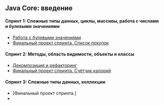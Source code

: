 ## Java Core: введение
#### Спринт 1: Сложные типы данных, циклы, массивы, работа с числами и булевыми значениями
- [Работа с булевыми значениями](https://github.com/Sylaman/oldFrog)
- [Финальный проект спринта. Список покупок](https://github.com/Sylaman/Yandex-Practicum-Sprint-1)

#### Спринт 2: Методы, область видимости, объекты и классы
- [Декомпозиция и рефакторинг](https://github.com/Sylaman/Financial-app.git)
- [Финальный проект спринта. Счётчик калорий](https://github.com/Sylaman/Yandex-Practicum-Sprint-2.git)

#### Спринт 3: Сложные типы данных, коллекции
- [Финальный проект спринта.]
- 
